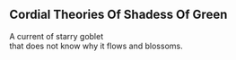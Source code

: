 Cordial Theories Of Shadess Of Green
------------------------------------
A current of starry goblet  
that does not know why it flows and blossoms.  
